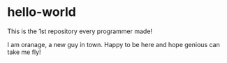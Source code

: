 # hello-world
This is the 1st repository every programmer made!

I am oranage, a new guy in town. Happy to be here and hope genious can take me fly!


